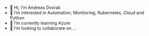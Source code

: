 - 👋 Hi, I’m Andreas Dvorak
- 👀 I’m interested in Automation, Monitoring, Kubernetes, Cloud and Python
- 🌱 I’m currently learning Azure
- 💞️ I’m looking to collaborate on ...

<!---
ad-software/ad-software is a ✨ special ✨ repository because its `README.md` (this file) appears on your GitHub profile.
You can click the Preview link to take a look at your changes.
--->
